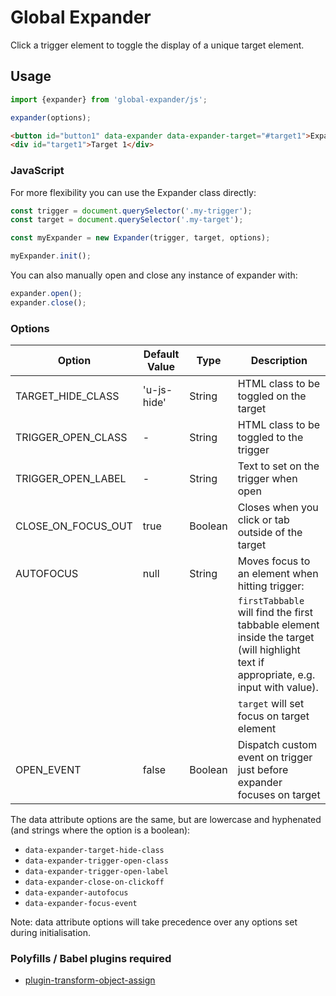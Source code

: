 # Global Expander

Click a trigger element to toggle the display of a unique target element.

## Usage

```javascript
import {expander} from 'global-expander/js';

expander(options);
```

```html
<button id="button1" data-expander data-expander-target="#target1">Expander 1</button>
<div id="target1">Target 1</div>
```

### JavaScript

For more flexibility you can use the Expander class directly:

```javascript
const trigger = document.querySelector('.my-trigger');
const target = document.querySelector('.my-target');

const myExpander = new Expander(trigger, target, options);

myExpander.init();
``` 

You can also manually open and close any instance of expander with:

```javascript
expander.open();
expander.close();
```

### Options

| Option             | Default Value | Type    | Description |
|--------------------|---------------|---------|------------------------------------------------------------------------------------------------------------------------------------|
| TARGET_HIDE_CLASS  | 'u-js-hide'   | String  | HTML class to be toggled on the target                                                                                             |
| TRIGGER_OPEN_CLASS | -             | String  | HTML class to be toggled to the trigger                                                                                            |
| TRIGGER_OPEN_LABEL | -             | String  | Text to set on the trigger when open                                                                                               |
| CLOSE_ON_FOCUS_OUT | true          | Boolean | Closes when you click or tab outside of the target                                                                                 |
| AUTOFOCUS          | null          | String  | Moves focus to an element when hitting trigger:                                                                                    |
|                    |               |         |`firstTabbable` will find the first tabbable element inside the target (will highlight text if appropriate, e.g. input with value). |
|                    |               |         |`target` will set focus on target element                                                                                           |
| OPEN_EVENT         | false         | Boolean | Dispatch custom event on trigger just before expander focuses on target                                                            |

The data attribute options are the same, but are lowercase and hyphenated (and strings where the option is a boolean):

- `data-expander-target-hide-class`
- `data-expander-trigger-open-class`
- `data-expander-trigger-open-label`
- `data-expander-close-on-clickoff`
- `data-expander-autofocus`
- `data-expander-focus-event`

Note: data attribute options will take precedence over any options set during initialisation.

### Polyfills / Babel plugins required

- [plugin-transform-object-assign](https://babeljs.io/docs/en/babel-plugin-transform-object-assign)
